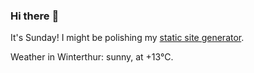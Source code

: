 ### Hi there :wave:

It's Sunday! I might be polishing my [static site generator](https://github.com/bewuethr/pandoc-bash-blog).

Weather in Winterthur: sunny, at +13°C.
